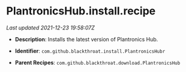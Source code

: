 # PlantronicsHub.install.recipe

_Last updated 2021-12-23 19:58:07Z_

- **Description**: Installs the latest version of Plantronics Hub.

- **Identifier**: `com.github.blackthroat.install.PlantronicsHubr`

- **Parent Recipes**: `com.github.blackthroat.download.PlantronicsHub`